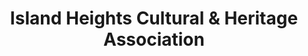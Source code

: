---
layout: repo
title: "Island Heights Cultural & Heritage Association"
id: 12461
permalink: repos/12461/
---